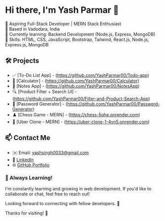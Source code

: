 # Hi there, I'm Yash Parmar 👋

🎯 Aspiring Full-Stack Developer | MERN Stack Enthusiast  
📍 Based in Vadodara, India  
🔭 Currently learning: Backend Development (Node.js, Express, MongoDB)  
🌱 Skills: HTML, CSS, JavaScript, Bootstrap, Tailwind, React.js, Node.js, Express.js, MongoDB  

## 🛠 Projects
- ✅ [To-Do List App] - (https://github.com/YashParmar00/Todo-app)
- 🧮 [Calculator] - (https://github.com/YashParmar00/Calculator)
- 📝 [Notes App] - (https://github.com/YashParmar00/NotesApp)
- 🔍 [Product Filter + Search UI] - (https://github.com/YashParmar00/Filter-and-Product-Search-App)
- 🔐 [Password Generator] - (https://github.com/YashParmar00/Password-Generator) 
- ♟️ [Chess Game - MERN] - (https://chess-5qhe.onrender.com)
- 🚕 [Uber Clone - MERN] - (https://uber-clone-1-4vn5.onrender.com)




## 📫 Contact Me
- ✉️ Email: yashsingh0033@gmail.com
- 🔗 [LinkedIn](https://www.linkedin.com/in/yash-parmar-b4658a259/)
- 🌐 [GitHub Portfolio](https://github.com/YashParmar00)

### 🌱 Always Learning!

I'm constantly learning and growing in web development. If you'd like to collaborate or chat, feel free to reach out!

Looking forward to connecting with fellow developers. 🤝

Thanks for visiting! 🚀
